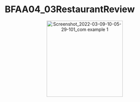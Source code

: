 # BFAA04_03RestaurantReview
<p align="center">
<img width="240" alt="Screenshot_2022-03-09-10-05-29-101_com example 1" src="https://user-images.githubusercontent.com/32328761/168952924-5e7ca06c-1400-4d65-b870-1c398e95e36c.jpg">
